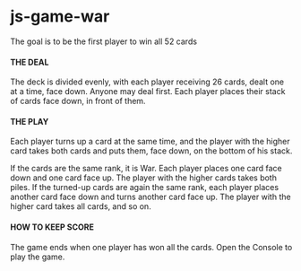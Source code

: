 # js-game-war

The goal is to be the first player to win all 52 cards

#### THE DEAL

The deck is divided evenly, with each player receiving 26 cards, dealt one at a time, face down. Anyone may deal first. Each player places their stack of cards face down, in front of them.

#### THE PLAY

Each player turns up a card at the same time, and the player with the higher card takes both cards and puts them, face down, on the bottom of his stack.

If the cards are the same rank, it is War. Each player places one card face down and one card face up. The player with the higher cards takes both piles. If the turned-up cards are again the same rank, each player places another card face down and turns another card face up. The player with the higher card takes all cards, and so on.

#### HOW TO KEEP SCORE

The game ends when one player has won all the cards.
Open the Console to play the game.
